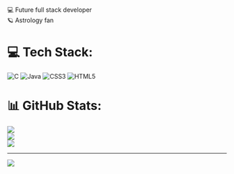💻 Future full stack developer<br>🪐 Astrology fan


# 💻 Tech Stack:
![C](https://img.shields.io/badge/c-%2300599C.svg?style=for-the-badge&logo=c&logoColor=white) ![Java](https://img.shields.io/badge/java-%23ED8B00.svg?style=for-the-badge&logo=openjdk&logoColor=white) ![CSS3](https://img.shields.io/badge/css3-%231572B6.svg?style=for-the-badge&logo=css3&logoColor=white) ![HTML5](https://img.shields.io/badge/html5-%23E34F26.svg?style=for-the-badge&logo=html5&logoColor=white)
# 📊 GitHub Stats:
![](https://github-readme-stats.vercel.app/api?username=otav1n&theme=dark&hide_border=false&include_all_commits=true&count_private=true)<br/>
![](https://github-readme-streak-stats.herokuapp.com/?user=otav1n&theme=dark&hide_border=false)<br/>
![](https://github-readme-stats.vercel.app/api/top-langs/?username=otav1n&theme=dark&hide_border=false&include_all_commits=true&count_private=true&layout=compact)

---
[![](https://visitcount.itsvg.in/api?id=otav1n&icon=0&color=0)](https://visitcount.itsvg.in)

<!-- Proudly created with GPRM ( https://gprm.itsvg.in ) -->
